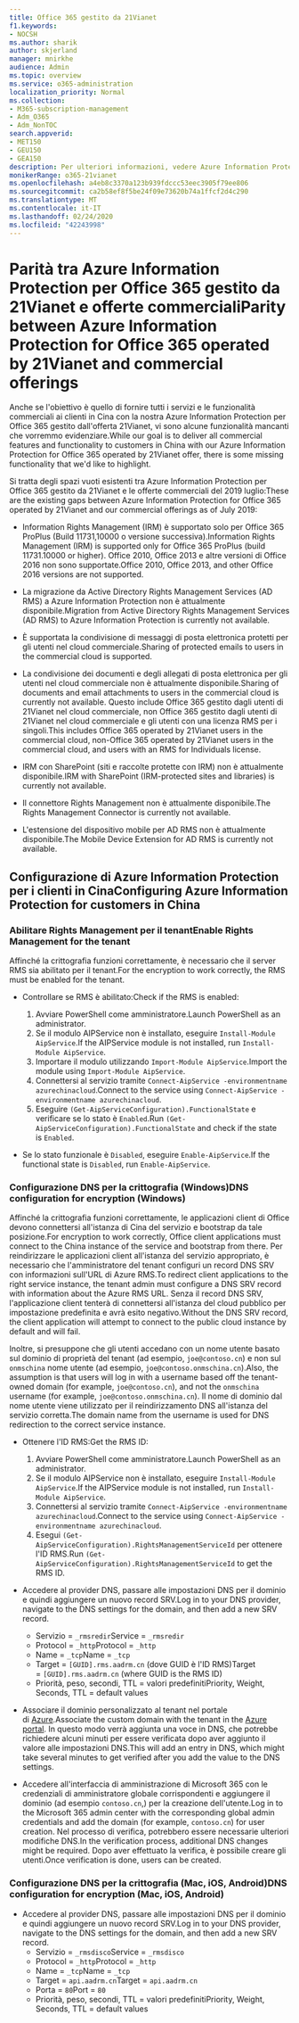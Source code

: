 ```yaml
---
title: Office 365 gestito da 21Vianet
f1.keywords:
- NOCSH
ms.author: sharik
author: skjerland
manager: mnirkhe
audience: Admin
ms.topic: overview
ms.service: o365-administration
localization_priority: Normal
ms.collection:
- M365-subscription-management
- Adm_O365
- Adm_NonTOC
search.appverid:
- MET150
- GEU150
- GEA150
description: Per ulteriori informazioni, vedere Azure Information Protection per Office 365 gestito da 21Vianet e come configurarlo per i clienti in Cina.
monikerRange: o365-21vianet
ms.openlocfilehash: a4eb8c3370a123b939fdccc53eec3905f79ee806
ms.sourcegitcommit: ca2b58ef8f5be24f09e73620b74a1ffcf2d4c290
ms.translationtype: MT
ms.contentlocale: it-IT
ms.lasthandoff: 02/24/2020
ms.locfileid: "42243998"
---
```

# <a name="parity-between-azure-information-protection-for-office-365-operated-by-21vianet-and-commercial-offerings"></a><span data-ttu-id="5ae42-103">Parità tra Azure Information Protection per Office 365 gestito da 21Vianet e offerte commerciali</span><span class="sxs-lookup"><span data-stu-id="5ae42-103">Parity between Azure Information Protection for Office 365 operated by 21Vianet and commercial offerings</span></span>

<span data-ttu-id="5ae42-104">Anche se l'obiettivo è quello di fornire tutti i servizi e le funzionalità commerciali ai clienti in Cina con la nostra Azure Information Protection per Office 365 gestito dall'offerta 21Vianet, vi sono alcune funzionalità mancanti che vorremmo evidenziare.</span><span class="sxs-lookup"><span data-stu-id="5ae42-104">While our goal is to deliver all commercial features and functionality to customers in China with our Azure Information Protection for Office 365 operated by 21Vianet offer, there is some missing functionality that we'd like to highlight.</span></span>

<span data-ttu-id="5ae42-105">Si tratta degli spazi vuoti esistenti tra Azure Information Protection per Office 365 gestito da 21Vianet e le offerte commerciali del 2019 luglio:</span><span class="sxs-lookup"><span data-stu-id="5ae42-105">These are the existing gaps between Azure Information Protection for Office 365 operated by 21Vianet and our commercial offerings as of July 2019:</span></span>

- <span data-ttu-id="5ae42-106">Information Rights Management (IRM) è supportato solo per Office 365 ProPlus (Build 11731,10000 o versione successiva).</span><span class="sxs-lookup"><span data-stu-id="5ae42-106">Information Rights Management (IRM) is supported only for Office 365 ProPlus (build 11731.10000 or higher).</span></span> <span data-ttu-id="5ae42-107">Office 2010, Office 2013 e altre versioni di Office 2016 non sono supportate.</span><span class="sxs-lookup"><span data-stu-id="5ae42-107">Office 2010, Office 2013, and other Office 2016 versions are not supported.</span></span>

- <span data-ttu-id="5ae42-108">La migrazione da Active Directory Rights Management Services (AD RMS) a Azure Information Protection non è attualmente disponibile.</span><span class="sxs-lookup"><span data-stu-id="5ae42-108">Migration from Active Directory Rights Management Services (AD RMS) to Azure Information Protection is currently not available.</span></span>
  
- <span data-ttu-id="5ae42-109">È supportata la condivisione di messaggi di posta elettronica protetti per gli utenti nel cloud commerciale.</span><span class="sxs-lookup"><span data-stu-id="5ae42-109">Sharing of protected emails to users in the commercial cloud is supported.</span></span>
  
- <span data-ttu-id="5ae42-110">La condivisione dei documenti e degli allegati di posta elettronica per gli utenti nel cloud commerciale non è attualmente disponibile.</span><span class="sxs-lookup"><span data-stu-id="5ae42-110">Sharing of documents and email attachments to users in the commercial cloud is currently not available.</span></span> <span data-ttu-id="5ae42-111">Questo include Office 365 gestito dagli utenti di 21Vianet nel cloud commerciale, non Office 365 gestito dagli utenti di 21Vianet nel cloud commerciale e gli utenti con una licenza RMS per i singoli.</span><span class="sxs-lookup"><span data-stu-id="5ae42-111">This includes Office 365 operated by 21Vianet users in the commercial cloud, non-Office 365 operated by 21Vianet users in the commercial cloud, and users with an RMS for Individuals license.</span></span>
  
- <span data-ttu-id="5ae42-112">IRM con SharePoint (siti e raccolte protette con IRM) non è attualmente disponibile.</span><span class="sxs-lookup"><span data-stu-id="5ae42-112">IRM with SharePoint (IRM-protected sites and libraries) is currently not available.</span></span>
  
- <span data-ttu-id="5ae42-113">Il connettore Rights Management non è attualmente disponibile.</span><span class="sxs-lookup"><span data-stu-id="5ae42-113">The Rights Management Connector is currently not available.</span></span>
  
- <span data-ttu-id="5ae42-114">L'estensione del dispositivo mobile per AD RMS non è attualmente disponibile.</span><span class="sxs-lookup"><span data-stu-id="5ae42-114">The Mobile Device Extension for AD RMS is currently not available.</span></span>

## <a name="configuring-azure-information-protection-for-customers-in-china"></a><span data-ttu-id="5ae42-115">Configurazione di Azure Information Protection per i clienti in Cina</span><span class="sxs-lookup"><span data-stu-id="5ae42-115">Configuring Azure Information Protection for customers in China</span></span>

### <a name="enable-rights-management-for-the-tenant"></a><span data-ttu-id="5ae42-116">Abilitare Rights Management per il tenant</span><span class="sxs-lookup"><span data-stu-id="5ae42-116">Enable Rights Management for the tenant</span></span>

<span data-ttu-id="5ae42-117">Affinché la crittografia funzioni correttamente, è necessario che il server RMS sia abilitato per il tenant.</span><span class="sxs-lookup"><span data-stu-id="5ae42-117">For the encryption to work correctly, the RMS must be enabled for the tenant.</span></span>

- <span data-ttu-id="5ae42-118">Controllare se RMS è abilitato:</span><span class="sxs-lookup"><span data-stu-id="5ae42-118">Check if the RMS is enabled:</span></span>
  1. <span data-ttu-id="5ae42-119">Avviare PowerShell come amministratore.</span><span class="sxs-lookup"><span data-stu-id="5ae42-119">Launch PowerShell as an administrator.</span></span>
  2. <span data-ttu-id="5ae42-120">Se il modulo AIPService non è installato, eseguire `Install-Module AipService`.</span><span class="sxs-lookup"><span data-stu-id="5ae42-120">If the AIPService module is not installed, run `Install-Module AipService`.</span></span>
  3. <span data-ttu-id="5ae42-121">Importare il modulo utilizzando `Import-Module AipService`.</span><span class="sxs-lookup"><span data-stu-id="5ae42-121">Import the module using `Import-Module AipService`.</span></span>
  4. <span data-ttu-id="5ae42-122">Connettersi al servizio tramite `Connect-AipService -environmentname azurechinacloud`.</span><span class="sxs-lookup"><span data-stu-id="5ae42-122">Connect to the service using `Connect-AipService -environmentname azurechinacloud`.</span></span>
  5. <span data-ttu-id="5ae42-123">Eseguire `(Get-AipServiceConfiguration).FunctionalState` e verificare se lo stato è `Enabled`.</span><span class="sxs-lookup"><span data-stu-id="5ae42-123">Run `(Get-AipServiceConfiguration).FunctionalState` and check if the state is `Enabled`.</span></span>

- <span data-ttu-id="5ae42-124">Se lo stato funzionale è `Disabled`, eseguire `Enable-AipService`.</span><span class="sxs-lookup"><span data-stu-id="5ae42-124">If the functional state is `Disabled`, run `Enable-AipService`.</span></span>

### <a name="dns-configuration-for-encryption-windows"></a><span data-ttu-id="5ae42-125">Configurazione DNS per la crittografia (Windows)</span><span class="sxs-lookup"><span data-stu-id="5ae42-125">DNS configuration for encryption (Windows)</span></span>

<span data-ttu-id="5ae42-126">Affinché la crittografia funzioni correttamente, le applicazioni client di Office devono connettersi all'istanza di Cina del servizio e bootstrap da tale posizione.</span><span class="sxs-lookup"><span data-stu-id="5ae42-126">For encryption to work correctly, Office client applications must connect to the China instance of the service and bootstrap from there.</span></span> <span data-ttu-id="5ae42-127">Per reindirizzare le applicazioni client all'istanza del servizio appropriato, è necessario che l'amministratore del tenant configuri un record DNS SRV con informazioni sull'URL di Azure RMS.</span><span class="sxs-lookup"><span data-stu-id="5ae42-127">To redirect client applications to the right service instance, the tenant admin must configure a DNS SRV record with information about the Azure RMS URL.</span></span> <span data-ttu-id="5ae42-128">Senza il record DNS SRV, l'applicazione client tenterà di connettersi all'istanza del cloud pubblico per impostazione predefinita e avrà esito negativo.</span><span class="sxs-lookup"><span data-stu-id="5ae42-128">Without the DNS SRV record, the client application will attempt to connect to the public cloud instance by default and will fail.</span></span>

<span data-ttu-id="5ae42-129">Inoltre, si presuppone che gli utenti accedano con un nome utente basato sul dominio di proprietà del tenant (ad esempio, `joe@contoso.cn`) e non sul `onmschina` nome utente (ad esempio, `joe@contoso.onmschina.cn`).</span><span class="sxs-lookup"><span data-stu-id="5ae42-129">Also, the assumption is that users will log in with a username based off the tenant-owned domain (for example, `joe@contoso.cn`), and not the `onmschina` username (for example, `joe@contoso.onmschina.cn`).</span></span> <span data-ttu-id="5ae42-130">Il nome di dominio dal nome utente viene utilizzato per il reindirizzamento DNS all'istanza del servizio corretta.</span><span class="sxs-lookup"><span data-stu-id="5ae42-130">The domain name from the username is used for DNS redirection to the correct service instance.</span></span>

- <span data-ttu-id="5ae42-131">Ottenere l'ID RMS:</span><span class="sxs-lookup"><span data-stu-id="5ae42-131">Get the RMS ID:</span></span>
  1. <span data-ttu-id="5ae42-132">Avviare PowerShell come amministratore.</span><span class="sxs-lookup"><span data-stu-id="5ae42-132">Launch PowerShell as an administrator.</span></span>
  2. <span data-ttu-id="5ae42-133">Se il modulo AIPService non è installato, eseguire `Install-Module AipService`.</span><span class="sxs-lookup"><span data-stu-id="5ae42-133">If the AIPService module is not installed, run `Install-Module AipService`.</span></span>
  3. <span data-ttu-id="5ae42-134">Connettersi al servizio tramite `Connect-AipService -environmentname azurechinacloud`.</span><span class="sxs-lookup"><span data-stu-id="5ae42-134">Connect to the service using `Connect-AipService -environmentname azurechinacloud`.</span></span>
  4. <span data-ttu-id="5ae42-135">Esegui `(Get-AipServiceConfiguration).RightsManagementServiceId` per ottenere l'ID RMS.</span><span class="sxs-lookup"><span data-stu-id="5ae42-135">Run `(Get-AipServiceConfiguration).RightsManagementServiceId` to get the RMS ID.</span></span>

- <span data-ttu-id="5ae42-136">Accedere al provider DNS, passare alle impostazioni DNS per il dominio e quindi aggiungere un nuovo record SRV.</span><span class="sxs-lookup"><span data-stu-id="5ae42-136">Log in to your DNS provider, navigate to the DNS settings for the domain, and then add a new SRV record.</span></span>
  - <span data-ttu-id="5ae42-137">Servizio = `_rmsredir`</span><span class="sxs-lookup"><span data-stu-id="5ae42-137">Service = `_rmsredir`</span></span>
  - <span data-ttu-id="5ae42-138">Protocol = `_http`</span><span class="sxs-lookup"><span data-stu-id="5ae42-138">Protocol = `_http`</span></span>
  - <span data-ttu-id="5ae42-139">Name = `_tcp`</span><span class="sxs-lookup"><span data-stu-id="5ae42-139">Name = `_tcp`</span></span>
  - <span data-ttu-id="5ae42-140">Target = `[GUID].rms.aadrm.cn` (dove GUID è l'ID RMS)</span><span class="sxs-lookup"><span data-stu-id="5ae42-140">Target = `[GUID].rms.aadrm.cn` (where GUID is the RMS ID)</span></span>
  - <span data-ttu-id="5ae42-141">Priorità, peso, secondi, TTL = valori predefiniti</span><span class="sxs-lookup"><span data-stu-id="5ae42-141">Priority, Weight, Seconds, TTL = default values</span></span>

- <span data-ttu-id="5ae42-142">Associare il dominio personalizzato al tenant nel portale di [Azure](https://portal.azure.cn/#blade/Microsoft_AAD_IAM/ActiveDirectoryMenuBlade/Domains).</span><span class="sxs-lookup"><span data-stu-id="5ae42-142">Associate the custom domain with the tenant in the [Azure portal](https://portal.azure.cn/#blade/Microsoft_AAD_IAM/ActiveDirectoryMenuBlade/Domains).</span></span> <span data-ttu-id="5ae42-143">In questo modo verrà aggiunta una voce in DNS, che potrebbe richiedere alcuni minuti per essere verificata dopo aver aggiunto il valore alle impostazioni DNS.</span><span class="sxs-lookup"><span data-stu-id="5ae42-143">This will add an entry in DNS, which might take several minutes to get verified after you add the value to the DNS settings.</span></span>

- <span data-ttu-id="5ae42-144">Accedere all'interfaccia di amministrazione di Microsoft 365 con le credenziali di amministratore globale corrispondenti e aggiungere il dominio (ad esempio `contoso.cn`,) per la creazione dell'utente.</span><span class="sxs-lookup"><span data-stu-id="5ae42-144">Log in to the Microsoft 365 admin center with the corresponding global admin credentials and add the domain (for example, `contoso.cn`) for user creation.</span></span> <span data-ttu-id="5ae42-145">Nel processo di verifica, potrebbero essere necessarie ulteriori modifiche DNS.</span><span class="sxs-lookup"><span data-stu-id="5ae42-145">In the verification process, additional DNS changes might be required.</span></span> <span data-ttu-id="5ae42-146">Dopo aver effettuato la verifica, è possibile creare gli utenti.</span><span class="sxs-lookup"><span data-stu-id="5ae42-146">Once verification is done, users can be created.</span></span>

### <a name="dns-configuration-for-encryption-mac-ios-android"></a><span data-ttu-id="5ae42-147">Configurazione DNS per la crittografia (Mac, iOS, Android)</span><span class="sxs-lookup"><span data-stu-id="5ae42-147">DNS configuration for encryption (Mac, iOS, Android)</span></span>

- <span data-ttu-id="5ae42-148">Accedere al provider DNS, passare alle impostazioni DNS per il dominio e quindi aggiungere un nuovo record SRV.</span><span class="sxs-lookup"><span data-stu-id="5ae42-148">Log in to your DNS provider, navigate to the DNS settings for the domain, and then add a new SRV record.</span></span>
  - <span data-ttu-id="5ae42-149">Servizio = `_rmsdisco`</span><span class="sxs-lookup"><span data-stu-id="5ae42-149">Service = `_rmsdisco`</span></span>
  - <span data-ttu-id="5ae42-150">Protocol = `_http`</span><span class="sxs-lookup"><span data-stu-id="5ae42-150">Protocol = `_http`</span></span>
  - <span data-ttu-id="5ae42-151">Name = `_tcp`</span><span class="sxs-lookup"><span data-stu-id="5ae42-151">Name = `_tcp`</span></span>
  - <span data-ttu-id="5ae42-152">Target = `api.aadrm.cn`</span><span class="sxs-lookup"><span data-stu-id="5ae42-152">Target = `api.aadrm.cn`</span></span>
  - <span data-ttu-id="5ae42-153">Porta = `80`</span><span class="sxs-lookup"><span data-stu-id="5ae42-153">Port = `80`</span></span>
  - <span data-ttu-id="5ae42-154">Priorità, peso, secondi, TTL = valori predefiniti</span><span class="sxs-lookup"><span data-stu-id="5ae42-154">Priority, Weight, Seconds, TTL = default values</span></span>
